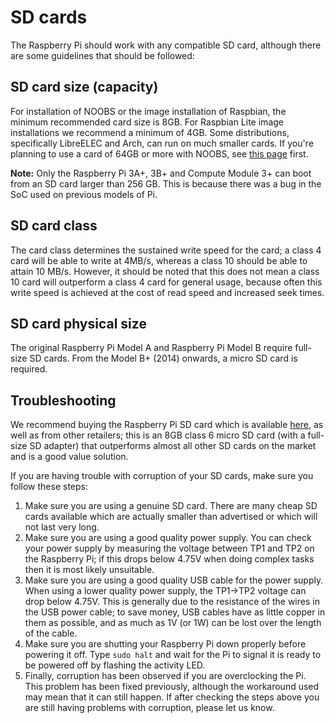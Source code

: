 # SD cards

The Raspberry Pi should work with any compatible SD card, although there are some guidelines that should be followed:

## SD card size (capacity) 

For installation of NOOBS or the image installation of Raspbian, the minimum recommended card size is 8GB. For Raspbian Lite image installations we recommend a minimum of 4GB. Some distributions, specifically LibreELEC and Arch, can run on much smaller cards. If you're planning to use a card of 64GB or more with NOOBS, see [this page](sdxc_formatting.md) first.

**Note:** Only the Raspberry Pi 3A+, 3B+ and Compute Module 3+ can boot from an SD card larger than 256 GB. This is because there was a bug in the SoC used on previous models of Pi. 

## SD card class

The card class determines the sustained write speed for the card; a class 4 card will be able to write at 4MB/s, whereas a class 10 should be able to attain 10 MB/s. However, it should be noted that this does not mean a class 10 card will outperform a class 4 card for general usage, because often this write speed is achieved at the cost of read speed and increased seek times.

## SD card physical size

The original Raspberry Pi Model A and Raspberry Pi Model B require full-size SD cards. From the Model B+ (2014) onwards, a micro SD card is required.

## Troubleshooting

We recommend buying the Raspberry Pi SD card which is available [here](https://shop.pimoroni.com/products/noobs-8gb-sd-card), as well as from other retailers; this is an 8GB class 6 micro SD card (with a full-size SD adapter) that outperforms almost all other SD cards on the market and is a good value solution.

If you are having trouble with corruption of your SD cards, make sure you follow these steps:

1. Make sure you are using a genuine SD card. There are many cheap SD cards available which are actually smaller than advertised or which will not last very long.
2. Make sure you are using a good quality power supply. You can check your power supply by measuring the voltage between TP1 and TP2 on the Raspberry Pi; if this drops below 4.75V when doing complex tasks then it is most likely unsuitable.
3. Make sure you are using a good quality USB cable for the power supply. When using a lower quality power supply, the TP1->TP2 voltage can drop below 4.75V. This is generally due to the resistance of the wires in the USB power cable; to save money, USB cables have as little copper in them as possible, and as much as 1V (or 1W) can be lost over the length of the cable.
4. Make sure you are shutting your Raspberry Pi down properly before powering it off. Type `sudo halt` and wait for the Pi to signal it is ready to be powered off by flashing the activity LED.
5. Finally, corruption has been observed if you are overclocking the Pi. This problem has been fixed previously, although the workaround used may mean that it can still happen. If after checking the steps above you are still having problems with corruption, please let us know.
